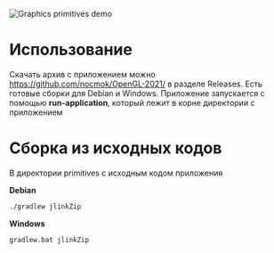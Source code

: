 ![Graphics primitives demo](https://github.com/nocmok/OpenGL-2021/blob/master/primitives/demo.png?raw=true)

# Использование
Скачать архив с приложением можно https://github.com/nocmok/OpenGL-2021/ в разделе Releases. Есть готовые сборки для Debian и Windows.
Приложение запускается с помощью **run-application**, который лежит в корне директории с приложением

# Сборка из исходных кодов 
В директории primitives с исходным кодом приложения

**Debian**
```bash
./gradlew jlinkZip
```
**Windows**
```bash
gradlew.bat jlinkZip
```

